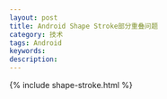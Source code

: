 ```yaml
---
layout: post
title: Android Shape Stroke部分重叠问题
category: 技术
tags: Android
keywords: 
description: 
---
```


{% include shape-stroke.html %}